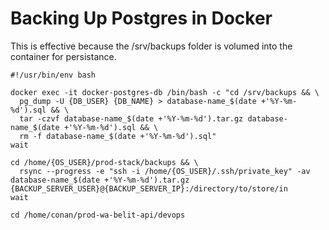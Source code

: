 # Backing Up Postgres in Docker

This is effective because the /srv/backups folder is volumed into the container for persistance.

```shell
#!/usr/bin/env bash

docker exec -it docker-postgres-db /bin/bash -c "cd /srv/backups && \
  pg_dump -U {DB_USER} {DB_NAME} > database-name_$(date +'%Y-%m-%d').sql && \
  tar -czvf database-name_$(date +'%Y-%m-%d').tar.gz database-name_$(date +'%Y-%m-%d').sql && \
  rm -f database-name_$(date +'%Y-%m-%d').sql"
wait

cd /home/{OS_USER}/prod-stack/backups && \
  rsync --progress -e "ssh -i /home/{OS_USER}/.ssh/private_key" -av database-name_$(date +'%Y-%m-%d').tar.gz {BACKUP_SERVER_USER}@{BACKUP_SERVER_IP}:/directory/to/store/in
wait

cd /home/conan/prod-wa-belit-api/devops
```
